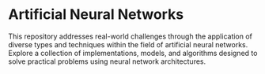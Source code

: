 # Artificial Neural Networks
 This repository addresses real-world challenges through the application of diverse types and techniques within the field of artificial neural networks. Explore a collection of implementations, models, and algorithms designed to solve practical problems using neural network architectures.
